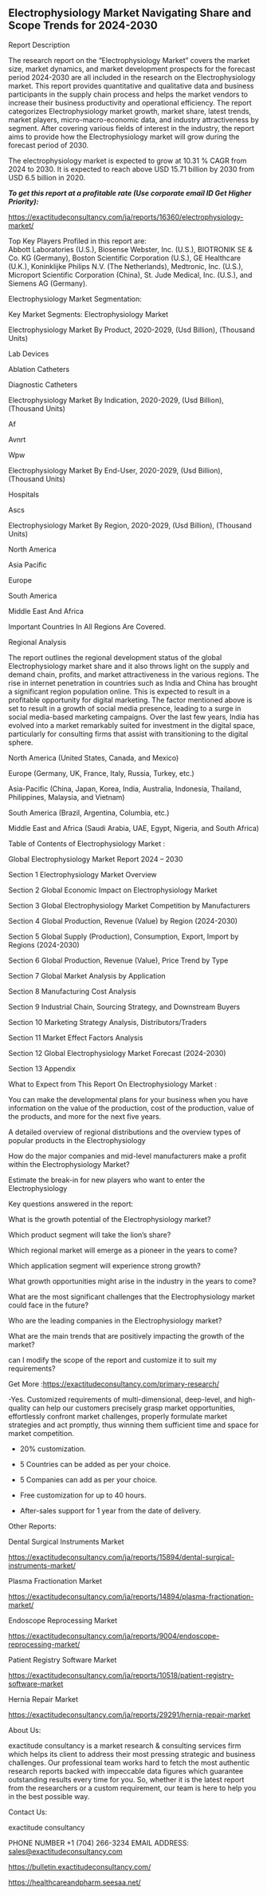 ## Electrophysiology Market Navigating Share and Scope Trends for 2024-2030

Report Description

The research report on the “Electrophysiology Market” covers the market size, market dynamics, and market development prospects for the forecast period 2024-2030 are all included in the research on the Electrophysiology market. This report provides quantitative and qualitative data and business participants in the supply chain process and helps the market vendors to increase their business productivity and operational efficiency. The report categorizes Electrophysiology market growth, market share, latest trends, market players, micro-macro-economic data, and industry attractiveness by segment. After covering various fields of interest in the industry, the report aims to provide how the Electrophysiology market will grow during the forecast period of 2030.

The electrophysiology market is expected to grow at 10.31 % CAGR from 2024 to 2030. It is expected to reach above USD 15.71 billion by 2030 from USD 6.5 billion in 2020.

***To get this report at a profitable rate (Use corporate email ID Get Higher Priority):***

https://exactitudeconsultancy.com/ja/reports/16360/electrophysiology-market/

Top Key Players Profiled in this report are:                                                                               
Abbott Laboratories (U.S.), Biosense Webster, Inc. (U.S.), BIOTRONIK SE & Co. KG (Germany), Boston Scientific Corporation (U.S.), GE Healthcare (U.K.), Koninklijke Philips N.V. (The Netherlands), Medtronic, Inc. (U.S.), Microport Scientific Corporation (China), St. Jude Medical, Inc. (U.S.), and Siemens AG (Germany).

Electrophysiology Market Segmentation:

Key Market Segments: Electrophysiology Market

Electrophysiology Market By Product, 2020-2029, (Usd Billion), (Thousand Units)

Lab Devices

Ablation Catheters

Diagnostic Catheters

Electrophysiology Market By Indication, 2020-2029, (Usd Billion), (Thousand Units)

Af

Avnrt

Wpw

Electrophysiology Market By End-User, 2020-2029, (Usd Billion), (Thousand Units)

Hospitals

Ascs

Electrophysiology Market By Region, 2020-2029, (Usd Billion), (Thousand Units)

North America

Asia Pacific

Europe

South America

Middle East And Africa

Important Countries In All Regions Are Covered.

Regional Analysis

The report outlines the regional development status of the global Electrophysiology market share and it also throws light on the supply and demand chain, profits, and market attractiveness in the various regions. The rise in internet penetration in countries such as India and China has brought a significant region population online. This is expected to result in a profitable opportunity for digital marketing. The factor mentioned above is set to result in a growth of social media presence, leading to a surge in social media-based marketing campaigns. Over the last few years, India has evolved into a market remarkably suited for investment in the digital space, particularly for consulting firms that assist with transitioning to the digital sphere.

North America (United States, Canada, and Mexico)

Europe (Germany, UK, France, Italy, Russia, Turkey, etc.)

Asia-Pacific (China, Japan, Korea, India, Australia, Indonesia, Thailand, Philippines, Malaysia, and Vietnam)

South America (Brazil, Argentina, Columbia, etc.)

Middle East and Africa (Saudi Arabia, UAE, Egypt, Nigeria, and South Africa)

Table of Contents of Electrophysiology Market :

Global Electrophysiology Market Report 2024 – 2030

Section 1 Electrophysiology Market Overview

Section 2 Global Economic Impact on Electrophysiology Market

Section 3 Global Electrophysiology Market Competition by Manufacturers

Section 4 Global Production, Revenue (Value) by Region (2024-2030)

Section 5 Global Supply (Production), Consumption, Export, Import by Regions (2024-2030)

Section 6 Global Production, Revenue (Value), Price Trend by Type

Section 7 Global Market Analysis by Application

Section 8 Manufacturing Cost Analysis

Section 9 Industrial Chain, Sourcing Strategy, and Downstream Buyers

Section 10 Marketing Strategy Analysis, Distributors/Traders

Section 11 Market Effect Factors Analysis

Section 12 Global Electrophysiology Market Forecast (2024-2030)

Section 13 Appendix

What to Expect from This Report On Electrophysiology Market :

You can make the developmental plans for your business when you have information on the value of the production, cost of the production, value of the products, and more for the next five years.

A detailed overview of regional distributions and the overview types of popular products in the Electrophysiology

How do the major companies and mid-level manufacturers make a profit within the Electrophysiology Market?

Estimate the break-in for new players who want to enter the Electrophysiology

Key questions answered in the report:

What is the growth potential of the Electrophysiology market?

Which product segment will take the lion’s share?

Which regional market will emerge as a pioneer in the years to come?

Which application segment will experience strong growth?

What growth opportunities might arise in the industry in the years to come?

What are the most significant challenges that the Electrophysiology market could face in the future?

Who are the leading companies in the Electrophysiology market?

What are the main trends that are positively impacting the growth of the market?

can I modify the scope of the report and customize it to suit my requirements?

Get More :https://exactitudeconsultancy.com/primary-research/

-Yes. Customized requirements of multi-dimensional, deep-level, and high-quality can help our customers precisely grasp market opportunities, effortlessly confront market challenges, properly formulate market strategies and act promptly, thus winning them sufficient time and space for market competition.

- 20% customization.

- 5 Countries can be added as per your choice.

- 5 Companies can add as per your choice.

- Free customization for up to 40 hours.

- After-sales support for 1 year from the date of delivery.

Other Reports:

Dental Surgical Instruments  Market

https://exactitudeconsultancy.com/ja/reports/15894/dental-surgical-instruments-market/

Plasma Fractionation   Market

https://exactitudeconsultancy.com/ja/reports/14894/plasma-fractionation-market/

Endoscope Reprocessing  Market

https://exactitudeconsultancy.com/ja/reports/9004/endoscope-reprocessing-market/

Patient Registry Software Market

https://exactitudeconsultancy.com/ja/reports/10518/patient-registry-software-market

Hernia Repair  Market

https://exactitudeconsultancy.com/ja/reports/29291/hernia-repair-market

About Us:

exactitude consultancy is a market research & consulting services firm which helps its client to address their most pressing strategic and business challenges. Our professional team works hard to fetch the most authentic research reports backed with impeccable data figures which guarantee outstanding results every time for you. So, whether it is the latest report from the researchers or a custom requirement, our team is here to help you in the best possible way.

Contact Us:

exactitude consultancy

PHONE NUMBER +1 (704) 266-3234
EMAIL ADDRESS: sales@exactitudeconsultancy.com

https://bulletin.exactitudeconsultancy.com/

https://healthcareandpharm.seesaa.net/
